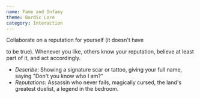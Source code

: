 ```yaml
---
name: Fame and Infamy
theme: Bardic Lore
category: Interaction
---
```


Collaborate on a reputation for yourself (it doesn't have 

to be true). Whenever you like, others know your reputation, believe at least part of it, and act accordingly.

* *Describe*: Showing a signature scar or tattoo, giving your full name, saying "Don't you know who I am?"
* *Reputations*: Assassin who never fails, magically cursed, the land's greatest duelist, a legend in the bedroom.